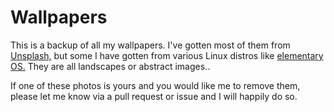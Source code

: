 # Wallpapers

This is a backup of all my wallpapers. I've gotten most of them from [Unsplash,](https://unsplash.com) but some I have gotten from various Linux distros like [elementary OS.](https://elementary.io) They are all landscapes or abstract images..

If one of these photos is yours and you would like me to remove them, please let me know via a pull request or issue and I will happily do so.
